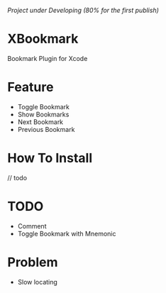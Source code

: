 *Project under Developing (80% for the first publish)*

# XBookmark
Bookmark Plugin for Xcode

# Feature
- Toggle Bookmark
- Show Bookmarks
- Next Bookmark
- Previous Bookmark

# How To Install
// todo


# TODO
- Comment
- Toggle Bookmark with Mnemonic

# Problem
- Slow locating
